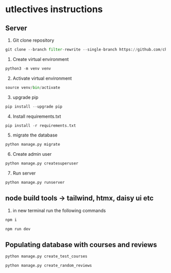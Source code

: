 # utlectives instructions

## Server

1. Git clone repository

```python
git clone --branch filter-rewrite --single-branch https://github.com/charmandercodes/utlectives.git . && rm -rf .git
```

1. Create virtual environment

```python
python3 -m venv venv
```
2. Activate virtual environment

```python
source venv/bin/activate
```

3. upgrade pip

```python
pip install --upgrade pip 
```

4. Install requirements.txt

```python
pip install -r requirements.txt 
```

5. migrate the database

```python
python manage.py migrate
```

6. Create admin user

```python
python manage.py createsuperuser
```

7. Run server

```python
python manage.py runserver
```


## node build tools -> tailwind, htmx, daisy ui etc

1. in new terminal run the following commands

```python
npm i
```

```python
npm run dev 
```

## Populating database with courses and reviews

```python
python manage.py create_test_courses
```

```python
python manage.py create_random_reviews
```







